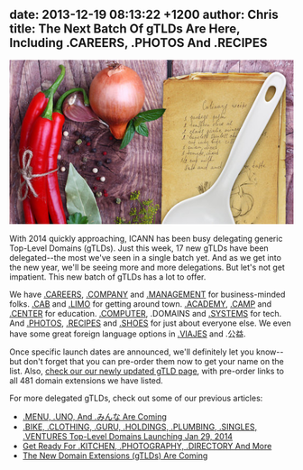 date: 2013-12-19 08:13:22 +1200
author: Chris
title: The Next Batch Of gTLDs Are Here, Including .CAREERS, .PHOTOS And .RECIPES
----

![bigstock-Spices-and-old-recipe-book-on--50467688.jpg](/media/2013-12-19-bigstock-Spices-and-old-recipe-book-on--50467688.jpg)

<!-- excerpt -->

With 2014 quickly approaching, ICANN has been busy delegating generic Top-Level Domains (gTLDs). Just this week, 17 new gTLDs have been delegated--the most we've seen in a single batch yet. And as we get into the new year, we'll be seeing more and more delegations. But let's not get impatient. This new batch of gTLDs has a lot to offer. 

<!-- /excerpt -->

We have [.CAREERS](https://iwantmyname.com/domains/dot-careers), [.COMPANY](https://iwantmyname.com/domains/dot-company) and [.MANAGEMENT](https://iwantmyname.com/domains/dot-management) for business-minded folks. [.CAB](https://iwantmyname.com/domains/dot-cab) and [.LIMO](https://iwantmyname.com/domains/dot-limo) for getting around town. [.ACADEMY](https://iwantmyname.com/domains/dot-academy), [.CAMP](https://iwantmyname.com/domains/dot-camp) and [.CENTER](https://iwantmyname.com/domains/dot-center) for education. [.COMPUTER](https://iwantmyname.com/domains/dot-computer), .DOMAINS and [.SYSTEMS](https://iwantmyname.com/domains/dot-systems) for tech. And [.PHOTOS](https://iwantmyname.com/domains/dot-photos), [.RECIPES](https://iwantmyname.com/domains/dot-recipes) and [.SHOES](https://iwantmyname.com/domains/dot-shoes) for just about everyone else. We even have some great foreign language options in [.VIAJES](https://iwantmyname.com/domains/dot-viajes) and .公益.

Once specific launch dates are announced, we'll definitely let you know--but don't forget that you can pre-order them now to get your name on the list. Also, [check our our newly updated gTLD page](https://iwantmyname.com/domains/new-gtld-domain-extensions), with pre-order links to all 481 domain extensions we have listed. 

For more delegated gTLDs, check out some of our previous articles:

+ [.MENU, .UNO, And .みんな Are Coming](https://iwantmyname.com/blog/2013/12/menu-uno-and-are-coming.html)
+ [.BIKE, .CLOTHING, .GURU, .HOLDINGS, .PLUMBING, .SINGLES, .VENTURES Top-Level Domains Launching Jan 29, 2014](https://iwantmyname.com/blog/2013/11/bike-clothing-guru-holdings-plumbing-singles-ventures-top-level-domains-launching-jan-29-2014.html)
+ [Get Ready For .KITCHEN, .PHOTOGRAPHY, .DIRECTORY And More
](https://iwantmyname.com/blog/2013/11/get-ready-for-kitchen-photography-directory-and-more.html)
+ [The New Domain Extensions (gTLDs) Are Coming](https://iwantmyname.com/blog/2013/10/the-new-domain-extensions-gtlds-are-coming.html)
